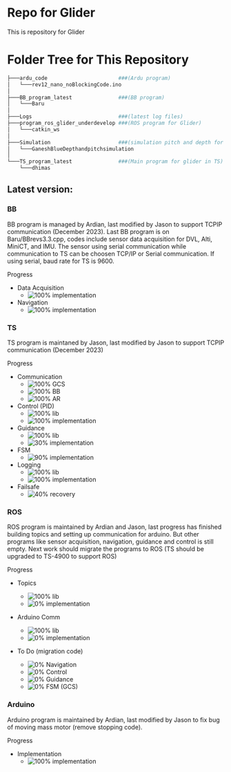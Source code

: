 ﻿# Repo for Glider
This is repository for Glider

# Folder Tree for This Repository
```bash
├───ardu_code                       ###(Ardu program)
│   └───rev12_nano_noBlockingCode.ino
│
├───BB_program_latest               ###(BB program)
│   └───Baru
│       
├───Logs                            ###(latest log files)
├───program_ros_glider_underdevelop ###(ROS program for Glider)
│   └───catkin_ws
│     
├───Simulation                      ###(simulation pitch and depth for glider)
│   └───GaneshBlueDepthandpitchsimulation
│
└───TS_program_latest               ###(Main program for glider in TS)
    └───dhimas
```

## Latest version:
### BB
BB program is managed by Ardian, last modified by Jason to support TCPIP communication (December 2023). Last BB program is on Baru/BBrevs3.3.cpp, codes include sensor data acquisition for DVL, Alti, MiniCT, and IMU. The sensor using serial communication while communication to TS can be choosen TCP/IP or Serial communication. If using serial, baud rate for TS is 9600.

Progress
- Data Acquisition
  - ![100%](https://progress-bar.dev/100) implementation
- Navigation
  - ![100%](https://progress-bar.dev/100) implementation

### TS
TS program is maintaned by Jason, last modified by Jason to support TCPIP communication (December 2023)

Progress
- Communication 
  - ![100%](https://progress-bar.dev/100) GCS   
  - ![100%](https://progress-bar.dev/100) BB  
  - ![100%](https://progress-bar.dev/100) AR  
- Control (PID) 
  - ![100%](https://progress-bar.dev/100) lib  
  - ![100%](https://progress-bar.dev/100) implementation  
- Guidance
  - ![100%](https://progress-bar.dev/100) lib   
  - ![30%](https://progress-bar.dev/30) implementation 
- FSM
  - ![90%](https://progress-bar.dev/90) implementation
- Logging 
  - ![100%](https://progress-bar.dev/100) lib
  - ![100%](https://progress-bar.dev/70) implementation  
- Failsafe
  - ![40%](https://progress-bar.dev/40) recovery
 

### ROS
ROS program is maintained by Ardian and Jason, last progress has finished building topics and setting up communication for arduino. But other programs like sensor acquisition, navigation, guidance and control is still empty. Next work should migrate the programs to ROS (TS should be upgraded to TS-4900 to support ROS)

Progress
- Topics
  - ![100%](https://progress-bar.dev/100) lib
  - ![0%](https://progress-bar.dev/0) implementation    
  
- Arduino Comm
  - ![100%](https://progress-bar.dev/100) lib
  - ![0%](https://progress-bar.dev/0) implementation  
  
- To Do (migration code)
  - ![0%](https://progress-bar.dev/0) Navigation  
  - ![0%](https://progress-bar.dev/0) Control
  - ![0%](https://progress-bar.dev/0) Guidance
  - ![0%](https://progress-bar.dev/0) FSM (GCS)

### Arduino
Arduino program is maintained by Ardian, last modified by Jason to fix bug of moving mass motor (remove stopping code).

Progress
- Implementation
  - ![100%](https://progress-bar.dev/100) implementation